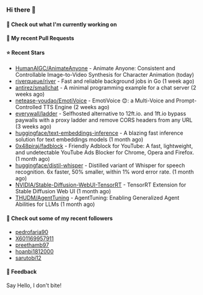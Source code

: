 ### Hi there 👋

#### 👷 Check out what I'm currently working on

#### 🔨 My recent Pull Requests


#### ⭐ Recent Stars

- [HumanAIGC/AnimateAnyone](https://github.com/HumanAIGC/AnimateAnyone) - Animate Anyone: Consistent and Controllable Image-to-Video Synthesis for Character Animation (today)
- [riverqueue/river](https://github.com/riverqueue/river) - Fast and reliable background jobs in Go (1 week ago)
- [antirez/smallchat](https://github.com/antirez/smallchat) - A minimal programming example for a chat server (2 weeks ago)
- [netease-youdao/EmotiVoice](https://github.com/netease-youdao/EmotiVoice) - EmotiVoice 😊: a Multi-Voice and Prompt-Controlled TTS Engine (2 weeks ago)
- [everywall/ladder](https://github.com/everywall/ladder) - Selfhosted alternative to 12ft.io. and 1ft.io bypass paywalls with a proxy ladder and remove CORS headers from any URL (3 weeks ago)
- [huggingface/text-embeddings-inference](https://github.com/huggingface/text-embeddings-inference) - A blazing fast inference solution for text embeddings models (1 month ago)
- [0x48piraj/fadblock](https://github.com/0x48piraj/fadblock) - Friendly Adblock for YouTube: A fast, lightweight, and undetectable YouTube Ads Blocker for Chrome, Opera and Firefox. (1 month ago)
- [huggingface/distil-whisper](https://github.com/huggingface/distil-whisper) - Distilled variant of Whisper for speech recognition. 6x faster, 50% smaller, within 1% word error rate. (1 month ago)
- [NVIDIA/Stable-Diffusion-WebUI-TensorRT](https://github.com/NVIDIA/Stable-Diffusion-WebUI-TensorRT) - TensorRT Extension for Stable Diffusion Web UI (1 month ago)
- [THUDM/AgentTuning](https://github.com/THUDM/AgentTuning) - AgentTuning: Enabling Generalized Agent Abilities for LLMs (1 month ago)

#### 👯 Check out some of my recent followers

- [pedrofaria90](https://github.com/pedrofaria90)
- [X601169957911](https://github.com/X601169957911)
- [preethamb97](https://github.com/preethamb97)
- [hoanbi1812000](https://github.com/hoanbi1812000)
- [sarutobi12](https://github.com/sarutobi12)

#### 💬 Feedback

Say Hello, I don't bite!